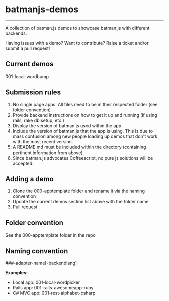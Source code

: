 # batmanjs-demos #

---

A collection of batman.js demos to showcase batman.js with different backends.

Having issues with a demo? Want to contribute? Raise a ticket and/or submit a pull request!

## Current demos ###

001-local-wordbump

## Submission rules ###
1. No single page apps. All files need to be in their respected folder (see folder convention)
2. Provide backend instructions on how to get it up and running (if using rails, rake db:setup, etc.)
3. Display the version of batman.js used within the app
4. Include the version of batman.js that the app is using. This is due to mass confusion among new people loading up demos that don't work with the most recent version. 
5. A README.md must be included within the directory (containing pertinent information from above).
6. Since batman.js advocates Coffeescript, no pure js solutions will be accepted.

## Adding a demo ##
1. Clone the 000-apptemplate folder and rename it via the naming convention
2. Update the current demos section list above with the folder name
3. Pull request

## Folder convention 
See the 000-apptemplate folder in the repo

## Naming convention ##
  ###-adapter-name[-backendlang] 
 
**Examples:**

- Local app: 001-local-wordpicker  
- Rails app: 001-rails-awesomeapp-ruby  
- C# MVC app: 001-rest-alphabet-csharp